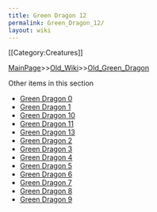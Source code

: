 ```yaml
---
title: Green Dragon 12
permalink: Green_Dragon_12/
layout: wiki
---
```

[[Category:Creatures]]

[MainPage](/keeperrl_wiki/ "wikilink")>>[Old_Wiki](/keeperrl_wiki/Old_Wiki "wikilink")>>[Old_Green_Dragon](/keeperrl_wiki/Old_Green_Dragon "wikilink")

Other items in this section
-    [Green Dragon 0](/keeperrl_wiki/Green_Dragon_0 "wikilink")
-    [Green Dragon 1](/keeperrl_wiki/Green_Dragon_1 "wikilink")
-    [Green Dragon 10](/keeperrl_wiki/Green_Dragon_10 "wikilink")
-    [Green Dragon 11](/keeperrl_wiki/Green_Dragon_11 "wikilink")
-    [Green Dragon 13](/keeperrl_wiki/Green_Dragon_13 "wikilink")
-    [Green Dragon 2](/keeperrl_wiki/Green_Dragon_2 "wikilink")
-    [Green Dragon 3](/keeperrl_wiki/Green_Dragon_3 "wikilink")
-    [Green Dragon 4](/keeperrl_wiki/Green_Dragon_4 "wikilink")
-    [Green Dragon 5](/keeperrl_wiki/Green_Dragon_5 "wikilink")
-    [Green Dragon 6](/keeperrl_wiki/Green_Dragon_6 "wikilink")
-    [Green Dragon 7](/keeperrl_wiki/Green_Dragon_7 "wikilink")
-    [Green Dragon 8](/keeperrl_wiki/Green_Dragon_8 "wikilink")
-    [Green Dragon 9](/keeperrl_wiki/Green_Dragon_9 "wikilink")
